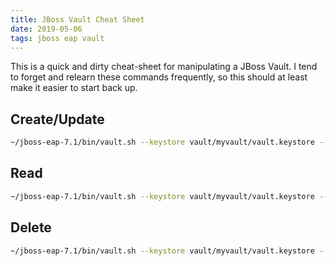 ```yaml
---
title: JBoss Vault Cheat Sheet
date: 2019-05-06
tags: jboss eap vault
---
```


This is a quick and dirty cheat-sheet for manipulating a JBoss Vault.  I tend to forget and relearn these commands frequently, so this should at least make it easier to start back up.

## Create/Update
```bash
~/jboss-eap-7.1/bin/vault.sh --keystore vault/myvault/vault.keystore --keystore-password mysecretpassword --alias vault --vault-block myvaultblock --attribute password --sec-attr "my_secret_password_value" --enc-dir vault/myvault
```

## Read
```bash
~/jboss-eap-7.1/bin/vault.sh --keystore vault/myvault/vault.keystore --keystore-password mysecretpassword --alias vault --check-sec-attr --vault-block myvaultblock --attribute password --enc-dir vault/myvault --iteration 23 --salt 12345678
```

## Delete
```bash
~/jboss-eap-7.1/bin/vault.sh --keystore vault/myvault/vault.keystore --keystore-password mysecretpassword --alias vault  --vault-block myvaultblock -r password --enc-dir vault/myvault/
```
